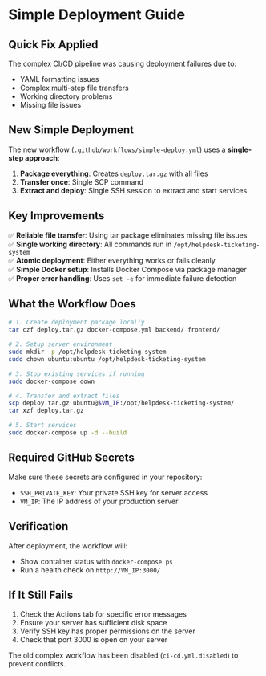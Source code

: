 # Simple Deployment Guide

## Quick Fix Applied

The complex CI/CD pipeline was causing deployment failures due to:
- YAML formatting issues
- Complex multi-step file transfers
- Working directory problems
- Missing file issues

## New Simple Deployment

The new workflow (`.github/workflows/simple-deploy.yml`) uses a **single-step approach**:

1. **Package everything**: Creates `deploy.tar.gz` with all files
2. **Transfer once**: Single SCP command
3. **Extract and deploy**: Single SSH session to extract and start services

## Key Improvements

✅ **Reliable file transfer**: Using tar package eliminates missing file issues  
✅ **Single working directory**: All commands run in `/opt/helpdesk-ticketing-system`  
✅ **Atomic deployment**: Either everything works or fails cleanly  
✅ **Simple Docker setup**: Installs Docker Compose via package manager  
✅ **Proper error handling**: Uses `set -e` for immediate failure detection  

## What the Workflow Does

```bash
# 1. Create deployment package locally
tar czf deploy.tar.gz docker-compose.yml backend/ frontend/

# 2. Setup server environment
sudo mkdir -p /opt/helpdesk-ticketing-system
sudo chown ubuntu:ubuntu /opt/helpdesk-ticketing-system

# 3. Stop existing services if running
sudo docker-compose down

# 4. Transfer and extract files
scp deploy.tar.gz ubuntu@$VM_IP:/opt/helpdesk-ticketing-system/
tar xzf deploy.tar.gz

# 5. Start services
sudo docker-compose up -d --build
```

## Required GitHub Secrets

Make sure these secrets are configured in your repository:

- `SSH_PRIVATE_KEY`: Your private SSH key for server access
- `VM_IP`: The IP address of your production server

## Verification

After deployment, the workflow will:
- Show container status with `docker-compose ps`
- Run a health check on `http://VM_IP:3000/`

## If It Still Fails

1. Check the Actions tab for specific error messages
2. Ensure your server has sufficient disk space
3. Verify SSH key has proper permissions on the server
4. Check that port 3000 is open on your server

The old complex workflow has been disabled (`ci-cd.yml.disabled`) to prevent conflicts.
